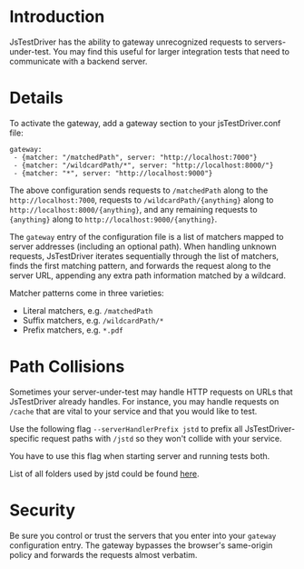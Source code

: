 # Introduction #

JsTestDriver has the ability to gateway unrecognized requests to servers-under-test. You may find this useful for larger integration tests that need to communicate with a backend server.

# Details #

To activate the gateway, add a gateway section to your jsTestDriver.conf file:

```
gateway:
 - {matcher: "/matchedPath", server: "http://localhost:7000"}
 - {matcher: "/wildcardPath/*", server: "http://localhost:8000/"}
 - {matcher: "*", server: "http://localhost:9000"}
```

The above configuration sends requests to `/matchedPath` along to the `http://localhost:7000`, requests to `/wildcardPath/{anything}` along to `http://localhost:8000/{anything}`, and any remaining requests to `{anything}` along to `http://localhost:9000/{anything}`.

The `gateway` entry of the configuration file is a list of matchers mapped to server addresses (including an optional path). When handling unknown requests, JsTestDriver iterates sequentially through the list of matchers, finds the first matching pattern, and forwards the request along to the server URL, appending any extra path information matched by a wildcard.

Matcher patterns come in three varieties:
  * Literal matchers, e.g. `/matchedPath`
  * Suffix matchers, e.g. `/wildcardPath/*`
  * Prefix matchers, e.g. `*.pdf`

# Path Collisions #

Sometimes your server-under-test may handle HTTP requests on URLs that JsTestDriver already handles. For instance, you may handle requests on `/cache` that are vital to your service and that you would like to test.

Use the following flag `--serverHandlerPrefix jstd` to prefix all JsTestDriver-specific request paths with `/jstd` so they won't collide with your service.

You have to use this flag when starting server and running tests both.

List of all folders used by jstd could be found [here](http://code.google.com/p/js-test-driver/source/browse/trunk/JsTestDriver/src/com/google/jstestdriver/server/handlers/JstdHandlersModule.java#119).

# Security #

Be sure you control or trust the servers that you enter into your `gateway` configuration entry. The gateway bypasses the browser's same-origin policy and forwards the requests almost verbatim.